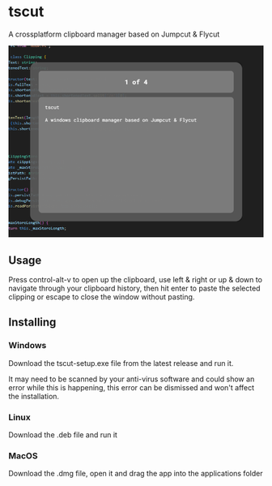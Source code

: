 # tscut

A crossplatform clipboard manager based on Jumpcut & Flycut

![image](./tscut.png)

## Usage

Press control-alt-v to open up the clipboard, use left & right or up & down to navigate through your clipboard history, then hit enter to paste the selected clipping or escape to close the window without pasting.

## Installing

### Windows
Download the tscut-setup.exe file from the latest release and run it.

It may need to be scanned by your anti-virus software and could show an error while this is happening, this error can be dismissed and won't affect the installation.

### Linux
Download the .deb file and run it

### MacOS
Download the .dmg file, open it and drag the app into the applications folder